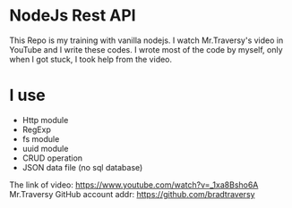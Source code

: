 # NodeJs Rest API
This Repo is my training with vanilla nodejs. I watch Mr.Traversy's
video in YouTube and I write these codes. I wrote most of the code
by myself, only when I got stuck, I took help from the video.

# I use
- Http module
- RegExp
- fs module
- uuid module
- CRUD operation
- JSON data file (no sql database)

The link of video: https://www.youtube.com/watch?v=_1xa8Bsho6A
Mr.Traversy GitHub account addr: https://github.com/bradtraversy 
